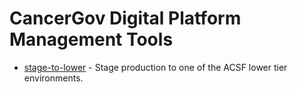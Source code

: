 # CancerGov Digital Platform Management Tools

* [stage-to-lower](stage-to-lower) - Stage production to one of the ACSF lower tier environments.
